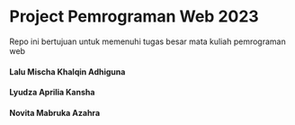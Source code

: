 # Project Pemrograman Web 2023
Repo ini bertujuan untuk memenuhi tugas besar mata kuliah pemrograman web
#### Lalu Mischa Khalqin Adhiguna
#### Lyudza Aprilia Kansha 
#### Novita Mabruka Azahra 